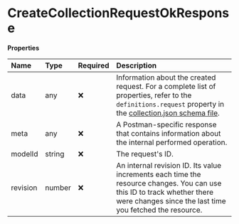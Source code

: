 # CreateCollectionRequestOkResponse

**Properties**

| Name     | Type   | Required | Description                                                                                                                                                                                                                             |
| :------- | :----- | :------- | :-------------------------------------------------------------------------------------------------------------------------------------------------------------------------------------------------------------------------------------- |
| data     | any    | ❌       | Information about the created request. For a complete list of properties, refer to the `definitions.request` property in the [collection.json schema file](https://schema.postman.com/collection/json/v1.0.0/draft-07/collection.json). |
| meta     | any    | ❌       | A Postman-specific response that contains information about the internal performed operation.                                                                                                                                           |
| modelId  | string | ❌       | The request's ID.                                                                                                                                                                                                                       |
| revision | number | ❌       | An internal revision ID. Its value increments each time the resource changes. You can use this ID to track whether there were changes since the last time you fetched the resource.                                                     |

<!-- This file was generated by liblab | https://liblab.com/ -->
